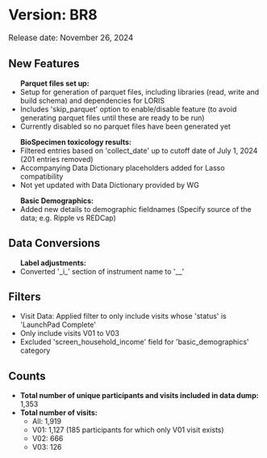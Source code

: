 # Version: BR8

<p style="font-size: 1.1em">Release date: November 26, 2024</p>

## New Features
<ul>
<b>Parquet files set up:</b>
<li>Setup for generation of parquet files, including libraries (read, write and build schema) and dependencies for LORIS  </li>
<li>Includes 'skip_parquet' option to enable/disable feature (to avoid generating parquet files until these are ready to be run)  </li>
<li>Currently disabled so no parquet files have been generated yet  </li>
</ul>

<ul>
<b>BioSpecimen toxicology results:</b>   
<li>Filtered entries based on 'collect_date' up to cutoff date of July 1, 2024 (201 entries removed)  </li>
<li>Accompanying Data Dictionary placeholders added for Lasso compatibility  </li>
<li>Not yet updated with Data Dictionary provided by WG  </li>
</ul>

<ul>
<b>Basic Demographics:</b>   
<li>Added new details to demographic fieldnames (Specify source of the data; e.g. Ripple vs REDCap)    </li>
</ul>

## Data Conversions
<ul>
<b>Label adjustments:</b>   
<li>Converted '_i_' section of instrument name to '__'   </li>
</ul>

## Filters
<ul>
<li>Visit Data: Applied filter to only include visits whose 'status' is 'LaunchPad Complete'</li>
<li>Only include visits V01 to V03</li>
<li>Excluded 'screen_household_income' field for 'basic_demographics' category</li>
</ul>

## Counts
* **Total number of unique participants and visits included in data dump:** 1,353
* **Total number of visits:**   
    * All: 1,919
    * V01: 1,127 (185 participants for which only V01 visit exists)  
    * V02: 666  
    * V03: 126  